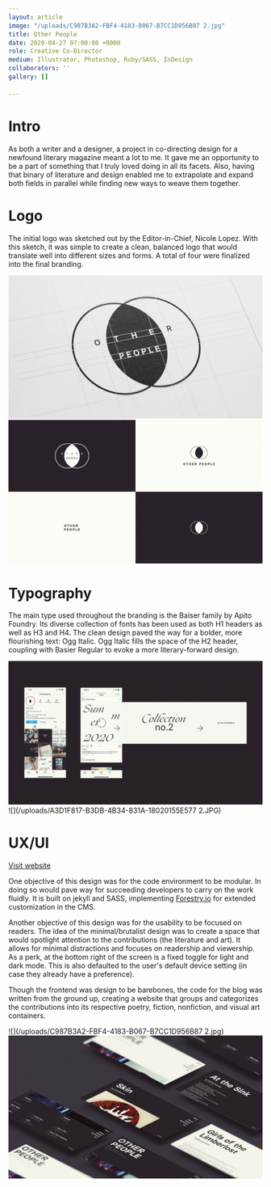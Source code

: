 ```yaml
---
layout: article
image: "/uploads/C987B3A2-FBF4-4183-B067-B7CC1D956B87 2.jpg"
title: Other People
date: 2020-04-27 07:00:00 +0000
role: Creative Co-Director
medium: Illustrator, Photoshop, Ruby/SASS, InDesign
collaborators: ''
gallery: []

---
```

# Intro

As both a writer and a designer, a project in co-directing design for a newfound literary magazine meant a lot to me. It gave me an opportunity to be a part of something that I truly loved doing in all its facets. Also, having that binary of literature and design enabled me to extrapolate and expand both fields in parallel while finding new ways to weave them together.

# Logo

The initial logo was sketched out by the Editor-in-Chief, Nicole Lopez. With this sketch, it was simple to create a clean, balanced logo that would translate well into different sizes and forms. A total of four were finalized into the final branding.

![](/uploads/B6284E75-142C-4622-9481-A17F3BEF0D59-1.JPG)![](/uploads/EBFC5849-A23F-4000-9E2A-A1C96A405899.JPG)

# Typography

The main type used throughout the branding is the Baiser family by Apito Foundry. Its diverse collection of fonts has been used as both H1 headers as well as H3 and H4. The clean design paved the way for a bolder, more flourishing text: Ogg Italic. Ogg Italic fills the space of the H2 header, coupling with Basier Regular to evoke a more literary-forward design.

![](/uploads/2A7A12C6-31FB-4E78-A103-BEDDE78AE61E.JPG)![](/uploads/A3D1F817-B3DB-4B34-831A-18020155E577 2.JPG)

# UX/UI

[Visit website](https://otherpeoplesd.com)

One objective of this design was for the code environment to be modular. In doing so would pave way for succeeding developers to carry on the work fluidly. It is built on jekyll and SASS, implementing [Forestry.io](https://forestry.io/) for extended customization in the CMS.

Another objective of this design was for the usability to be focused on readers. The idea of the minimal/brutalist design was to create a space that would spotlight attention to the contributions (the literature and art). It allows for minimal distractions and focuses on readership and viewership. As a perk, at the bottom right of the screen is a fixed toggle for light and dark mode. This is also defaulted to the user's default device setting (in case they already have a preference).

Though the frontend was design to be barebones, the code for the blog was written from the ground up, creating a website that groups and categorizes the contributions into its respective poetry, fiction, nonfiction, and visual art containers.

![](/uploads/C987B3A2-FBF4-4183-B067-B7CC1D956B87 2.jpg)![](/uploads/730014EB-2EB9-44B0-96F8-D8D80489FCA9.JPG)